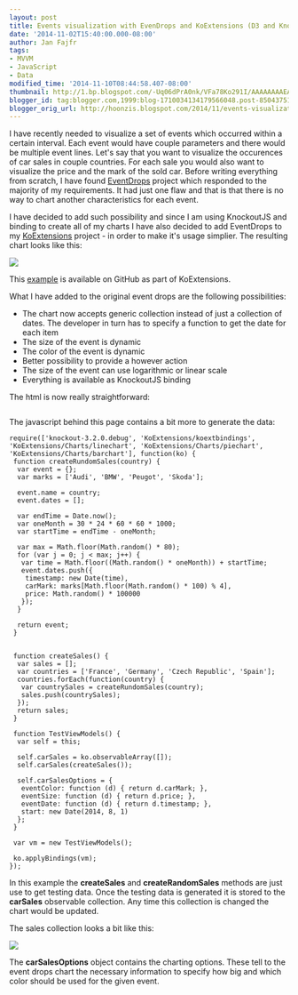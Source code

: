 ```yaml
---
layout: post
title: Events visualization with EvenDrops and KoExtensions (D3 and Knockout)
date: '2014-11-02T15:40:00.000-08:00'
author: Jan Fajfr
tags:
- MVVM
- JavaScript
- Data
modified_time: '2014-11-10T08:44:58.407-08:00'
thumbnail: http://1.bp.blogspot.com/-Uq06dPrA0nk/VFa78Ko291I/AAAAAAAAEAE/AAyc-A9AhCY/s72-c/eventDrops.PNG
blogger_id: tag:blogger.com,1999:blog-1710034134179566048.post-8504375191575189411
blogger_orig_url: http://hoonzis.blogspot.com/2014/11/events-visualization-with-evendrops-and.html
---
```

I have recently needed to visualize a set of events which occurred
within a certain interval. Each event would have couple parameters and
there would be multiple event lines. Let's say that you want to
visualize the occurences of car sales in couple countries. For each sale
you would also want to visualize the price and the mark of the sold car.
Before writing everything from scratch, I have found
[EventDrops](https://github.com/marmelab/EventDrops) project which
responded to the majority of my requirements. It had just one flaw and
that is that there is no way to chart another characteristics for each
event.

I have decided to add such possibility and since I am using KnockoutJS
and binding to create all of my charts I have also decided to add
EventDrops to my [KoExtensions](https://github.com/hoonzis/KoExtensions)
project - in order to make it's usage simplier. The resulting chart
looks like this:



[![](http://1.bp.blogspot.com/-Uq06dPrA0nk/VFa78Ko291I/AAAAAAAAEAE/AAyc-A9AhCY/s320/eventDrops.PNG)](http://1.bp.blogspot.com/-Uq06dPrA0nk/VFa78Ko291I/AAAAAAAAEAE/AAyc-A9AhCY/s1600/eventDrops.PNG)



This
[example](https://github.com/hoonzis/KoExtensions/blob/master/testpages/EventDrops.html)
is available on GitHub as part of KoExtensions.

What I have added to the original event drops are the following
possibilities:

-   The chart now accepts generic collection instead of just a
    collection of dates. The developer in turn has to specify a function
    to get the date for each item
-   The size of the event is dynamic
-   The color of the event is dynamic
-   Better possibility to provide a however action
-   The size of the event can use logarithmic or linear scale
-   Everything is available as KnockoutJS binding

The html is now really straightforward:

``` 

```

The javascript behind this page contains a bit more to generate the
data:

``` 
require(['knockout-3.2.0.debug', 'KoExtensions/koextbindings', 'KoExtensions/Charts/linechart', 'KoExtensions/Charts/piechart', 'KoExtensions/Charts/barchart'], function(ko) {
 function createRundomSales(country) {
  var event = {};
  var marks = ['Audi', 'BMW', 'Peugot', 'Skoda'];

  event.name = country;
  event.dates = [];
  
  var endTime = Date.now();
  var oneMonth = 30 * 24 * 60 * 60 * 1000;
  var startTime = endTime - oneMonth;

  var max = Math.floor(Math.random() * 80);
  for (var j = 0; j < max; j++) {
   var time = Math.floor((Math.random() * oneMonth)) + startTime;
   event.dates.push({
    timestamp: new Date(time),
    carMark: marks[Math.floor(Math.random() * 100) % 4],
    price: Math.random() * 100000
   });
  }

  return event;
 }


 function createSales() {
  var sales = [];
  var countries = ['France', 'Germany', 'Czech Republic', 'Spain'];
  countries.forEach(function(country) {
   var countrySales = createRundomSales(country);
   sales.push(countrySales);
  });
  return sales;
 }

 function TestViewModels() {
  var self = this;

  self.carSales = ko.observableArray([]);
  self.carSales(createSales());

  self.carSalesOptions = {
   eventColor: function (d) { return d.carMark; },
   eventSize: function (d) { return d.price; },
   eventDate: function (d) { return d.timestamp; },
   start: new Date(2014, 8, 1)
  };
 }

 var vm = new TestViewModels();

 ko.applyBindings(vm);
});
```

In this example the **createSales** and **createRandomSales** methods
are just use to get testing data. Once the testing data is generated it
is stored to the **carSales** observable collection. Any time this
collection is changed the chart would be updated.

The sales collection looks a bit like this:



[![](http://3.bp.blogspot.com/-TdC5QSwU6gk/VFa_ve8kWXI/AAAAAAAAEAQ/2w9F3cFbACE/s320/eventDropsstruc.PNG)](http://3.bp.blogspot.com/-TdC5QSwU6gk/VFa_ve8kWXI/AAAAAAAAEAQ/2w9F3cFbACE/s1600/eventDropsstruc.PNG)



The **carSalesOptions** object contains the charting options. These tell
to the event drops chart the necessary information to specify how big
and which color should be used for the given event.
